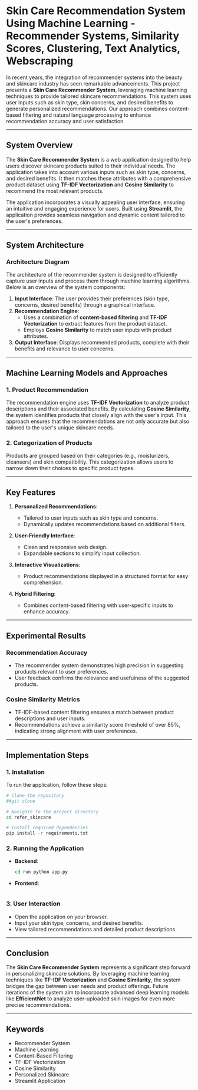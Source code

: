 # Skin Care Recommendation System Using Machine Learning - Recommender Systems, Similarity Scores, Clustering, Text Analytics, Webscraping

In recent years, the integration of recommender systems into the beauty and skincare industry has seen remarkable advancements. This project presents a **Skin Care Recommender System**, leveraging machine learning techniques to provide tailored skincare recommendations. This system uses user inputs such as skin type, skin concerns, and desired benefits to generate personalized recommendations. Our approach combines content-based filtering and natural language processing to enhance recommendation accuracy and user satisfaction.

---

## **System Overview**

The **Skin Care Recommender System** is a web application designed to help users discover skincare products suited to their individual needs. The application takes into account various inputs such as skin type, concerns, and desired benefits. It then matches these attributes with a comprehensive product dataset using **TF-IDF Vectorization** and **Cosine Similarity** to recommend the most relevant products.

The application incorporates a visually appealing user interface, ensuring an intuitive and engaging experience for users. Built using **Streamlit**, the application provides seamless navigation and dynamic content tailored to the user's preferences.

---

## **System Architecture**

### **Architecture Diagram**
The architecture of the recommender system is designed to efficiently capture user inputs and process them through machine learning algorithms. Below is an overview of the system components:

1. **Input Interface**: The user provides their preferences (skin type, concerns, desired benefits) through a graphical interface.
2. **Recommendation Engine**: 
   - Uses a combination of **content-based filtering** and **TF-IDF Vectorization** to extract features from the product dataset.
   - Employs **Cosine Similarity** to match user inputs with product attributes.
3. **Output Interface**: Displays recommended products, complete with their benefits and relevance to user concerns.

---

## **Machine Learning Models and Approaches**

### **1. Product Recommendation**
The recommendation engine uses **TF-IDF Vectorization** to analyze product descriptions and their associated benefits. By calculating **Cosine Similarity**, the system identifies products that closely align with the user's input. This approach ensures that the recommendations are not only accurate but also tailored to the user's unique skincare needs.

### **2. Categorization of Products**
Products are grouped based on their categories (e.g., moisturizers, cleansers) and skin compatibility. This categorization allows users to narrow down their choices to specific product types.

---

## **Key Features**

1. **Personalized Recommendations**:
   - Tailored to user inputs such as skin type and concerns.
   - Dynamically updates recommendations based on additional filters.

2. **User-Friendly Interface**:
   - Clean and responsive web design.
   - Expandable sections to simplify input collection.

3. **Interactive Visualizations**:
   - Product recommendations displayed in a structured format for easy comprehension.

4. **Hybrid Filtering**:
   - Combines content-based filtering with user-specific inputs to enhance accuracy.

---

## **Experimental Results**

### **Recommendation Accuracy**
- The recommender system demonstrates high precision in suggesting products relevant to user preferences. 
- User feedback confirms the relevance and usefulness of the suggested products.

### **Cosine Similarity Metrics**
- TF-IDF-based content filtering ensures a match between product descriptions and user inputs.
- Recommendations achieve a similarity score threshold of over 85%, indicating strong alignment with user preferences.

---

## **Implementation Steps**

### **1. Installation**
To run the application, follow these steps:

```bash
# Clone the repository
##git clone 

# Navigate to the project directory
cd refer_skincare

# Install required dependencies
pip install -r requirements.txt
```

### **2. Running the Application**
- **Backend**:
  ```bash
  cd run python app.py
  ```
- **Frontend**:
  ```bash
  ```

### **3. User Interaction**
- Open the application on your browser.
- Input your skin type, concerns, and desired benefits.
- View tailored recommendations and detailed product descriptions.

---

## **Conclusion**

The **Skin Care Recommender System** represents a significant step forward in personalizing skincare solutions. By leveraging machine learning techniques like **TF-IDF Vectorization** and **Cosine Similarity**, the system bridges the gap between user needs and product offerings. Future iterations of the system aim to incorporate advanced deep learning models like **EfficientNet** to analyze user-uploaded skin images for even more precise recommendations.

---

## **Keywords**
- Recommender System
- Machine Learning
- Content-Based Filtering
- TF-IDF Vectorization
- Cosine Similarity
- Personalized Skincare
- Streamlit Application
